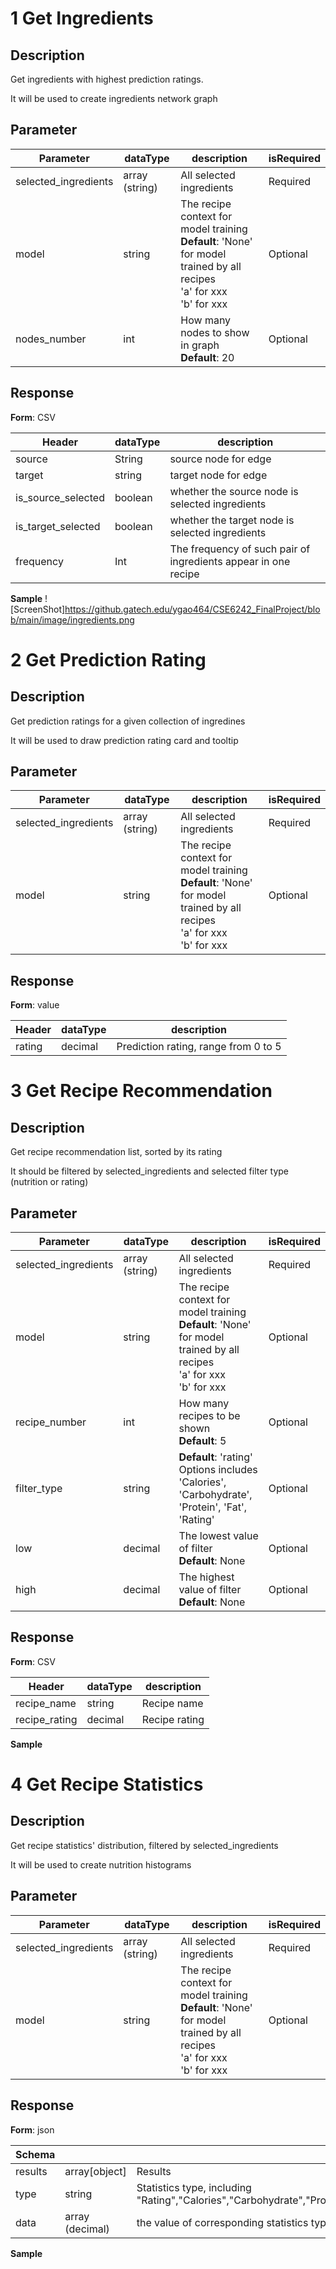 # 1 Get Ingredients

## Description

Get ingredients with highest prediction ratings.

It will be used to create ingredients network graph

## Parameter

| Parameter            | dataType       | description                                                  | isRequired |
| -------------------- | -------------- | ------------------------------------------------------------ | ---------- |
| selected_ingredients | array (string) | All selected ingredients                                     | Required   |
| model                | string         | The recipe context for model training  <br/>**Default**: 'None' for model trained by all recipes <br/>'a' for xxx <br/>'b' for xxx | Optional   |
| nodes_number         | int            | How many nodes to show in graph <br/>**Default**: 20         | Optional   |

## Response

**Form**: CSV

| Header             | dataType | description                                                  |
| ------------------ | -------- | ------------------------------------------------------------ |
| source             | String   | source node for edge                                         |
| target             | string   | target node for edge                                         |
| is_source_selected | boolean  | whether the source node is selected ingredients              |
| is_target_selected | boolean  | whether the target node is selected ingredients              |
| frequency          | Int      | The frequency of such pair of ingredients appear in one recipe |

**Sample**
![ScreenShot]https://github.gatech.edu/ygao464/CSE6242_FinalProject/blob/main/image/ingredients.png


# 2 Get Prediction Rating

## Description

Get prediction ratings for a given collection of ingredines

It will be used to draw prediction rating card and tooltip

## Parameter

| Parameter            | dataType       | description                                                  | isRequired |
| -------------------- | -------------- | ------------------------------------------------------------ | ---------- |
| selected_ingredients | array (string) | All selected ingredients                                     | Required   |
| model                | string         | The recipe context for model training  <br/>**Default**: 'None' for model trained by all recipes <br/>'a' for xxx <br/>'b' for xxx | Optional   |

## Response

**Form**: value 

| Header | dataType | description                          |
| ------ | -------- | ------------------------------------ |
| rating | decimal  | Prediction rating, range from 0 to 5 |



# 3 Get Recipe Recommendation

## Description

Get recipe recommendation list, sorted by its rating

It should be filtered by selected_ingredients and selected filter type (nutrition or rating) 

## Parameter

| Parameter            | dataType       | description                                                  | isRequired |
| -------------------- | -------------- | ------------------------------------------------------------ | ---------- |
| selected_ingredients | array (string) | All selected ingredients                                     | Required   |
| model                | string         | The recipe context for model training  <br/>**Default**: 'None' for model trained by all recipes <br/>'a' for xxx <br/>'b' for xxx | Optional   |
| recipe_number        | int            | How many recipes to be shown <br/>**Default**: 5             | Optional   |
| filter_type          | string         | **Default**: 'rating'<br />Options includes 'Calories', 'Carbohydrate', 'Protein', 'Fat', 'Rating' | Optional   |
| low                  | decimal        | The lowest value of filter<br />**Default**: None            | Optional   |
| high                 | decimal        | The highest value of filter<br />**Default**: None           | Optional   |

## Response

**Form**: CSV

| Header        | dataType | description   |
| ------------- | -------- | ------------- |
| recipe_name   | string   | Recipe name   |
| recipe_rating | decimal  | Recipe rating |

**Sample**





# 4 Get Recipe Statistics

## Description

Get recipe statistics' distribution, filtered by selected_ingredients

It will be used to create nutrition histograms

## Parameter

| Parameter            | dataType       | description                                                  | isRequired |
| -------------------- | -------------- | ------------------------------------------------------------ | ---------- |
| selected_ingredients | array (string) | All selected ingredients                                     | Required   |
| model                | string         | The recipe context for model training  <br/>**Default**: 'None' for model trained by all recipes <br/>'a' for xxx <br/>'b' for xxx | Optional   |

## Response

**Form**: json

| Schema  |                 |                                                              |
| ------- | --------------- | ------------------------------------------------------------ |
| results | array[object]   | Results                                                      |
| type    | string          | Statistics type, including "Rating","Calories","Carbohydrate","Protein","Fat" |
| data    | array (decimal) | the value of corresponding statistics type                   |

**Sample**

